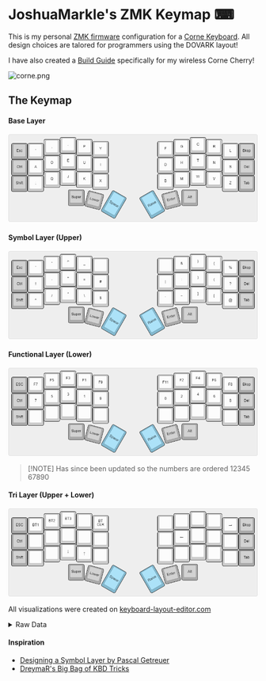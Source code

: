 # JoshuaMarkle's ZMK Keymap ⌨

This is my personal [ZMK firmware](https://github.com/zmkfirmware/zmk/) configuration for a [Corne Keyboard](https://github.com/foostan/crkbd). All design choices are talored for programmers using the DOVARK layout!

I have also created a [Build Guide](doc/Build-Guide.md) specifically for my wireless Corne Cherry!

![corne.png](doc/images/corne.png)

## The Keymap

#### Base Layer

![Corne Default](doc/images/corne-base.png)

#### Symbol Layer (Upper)

![Corne Lower](doc/images/corne-symbol.png)

#### Functional Layer (Lower)

![Corne Upper](doc/images/corne-function.png)

>[!NOTE] Has since been updated so the numbers are ordered 12345 67890

#### Tri Layer (Upper + Lower)

![Corne Tri](doc/images/corne-tri.png)

All visualizations were created on [keyboard-layout-editor.com](http://www.keyboard-layout-editor.com/)

<details>
<summary>Raw Data</summary>
<br>Normal Layer
<br><br>
<pre>
[{x:3,a:7},".",{x:7},"C"],
[{y:-0.875,x:2},",",{x:1},"P",{x:5},"G",{x:1},"R"],
[{y:-0.875,x:5},"Y",{x:3},"F"],
[{y:-0.875,c:"#aaaaaa"},"Esc",{c:"#cccccc"},"'",{x:11},"L",{c:"#aaaaaa"},"Bksp",{c:"#cccccc"}],
[{y:-0.375,x:3},"E",{x:7},"T"],
[{y:-0.875,x:2},"O",{x:1},"U",{x:5},"H",{x:1},"N"],
[{y:-0.875,x:5},"I",{x:3},"D"],
[{y:-0.875,c:"#aaaaaa"},"Ctrl",{c:"#cccccc"},"A",{x:11},"S",{c:"#aaaaaa"},"Del",{c:"#cccccc"}],
[{y:-0.375,x:3},"J",{x:7},"W"],
[{y:-0.875,x:2,a:7},"Q",{x:1},"K",{x:5},"M",{x:1},"V"],
[{y:-0.875,x:5,a:7},"X",{x:3},"B"],
[{y:-0.875,c:"#aaaaaa"},"Shift",{c:"#cccccc"},";",{x:11},"Z",{c:"#aaaaaa"},"Tab"],
<br>[{rx:3.5,ry:4.25,y:-1},"Super"],
[{rx:10.5,y:-1},"Alt"],
[{r:15,rx:4.5,y:-1},"Lower"],
[{r:30,rx:5.75,ry:4.125,y:-1,h:1.5,c:"#83B8CE"},"Space"],
[{r:-30,rx:8.375,ry:4.625,y:-1,h:1.5},"Raise"],
[{r:-15,rx:9.5,ry:4.5,y:-1,c:"#aaaaaa"},"Enter"]
</pre>
<br>Symbol Layer
<br><br>
<pre>
[{x:3,a:7},">",{x:7},"}"],
[{y:-0.875,x:2},"\"",{x:1},"_",{x:5},"&",{x:1},"{"],
[{y:-0.875,x:5},"",{x:3},""],
[{y:-0.875,c:"#aaaaaa"},"Esc",{c:"#cccccc"},"'",{x:11},"%",{c:"#aaaaaa"},"Bksp",{c:"#cccccc"}],
[{y:-0.375,x:3},"+",{x:7},")"],
[{y:-0.875,x:2},"-",{x:1},"=",{x:5},":",{x:1},"("],
[{y:-0.875,x:5},"#",{x:3},"|"],
[{y:-0.875,c:"#aaaaaa"},"Ctrl",{c:"#cccccc"},"!",{x:11},"?",{c:"#aaaaaa"},"Del",{c:"#cccccc"}],
[{y:-0.375,x:3},"*",{x:7},"]"],
[{y:-0.875,x:2,a:7},"/",{x:1},"\\",{x:5},"~",{x:1},"["],
[{y:-0.875,x:5,a:7},"$",{x:3},"`"],
[{y:-0.875,c:"#aaaaaa"},"Shift",{c:"#cccccc"},"^",{x:11},"@",{c:"#aaaaaa"},"Tab"],
<br>[{rx:3.5,ry:4.25,y:-1},"Super"],
[{rx:10.5,y:-1},"Alt"],
[{r:15,rx:4.5,y:-1},"Lower"],
[{r:30,rx:5.75,ry:4.125,y:-1,h:1.5,c:"#83B8CE"},"Space"],
[{r:-30,rx:8.375,ry:4.625,y:-1,h:1.5},"Raise"],
[{r:-15,rx:9.5,ry:4.5,y:-1,c:"#aaaaaa"},"Enter"]
</pre>
<br>Functional Layer
<br><br>
<pre>
[{x:3,a:7},"F3",{x:7},"F4"],
[{y:-0.875,x:2},"F5",{x:1},"F1",{x:5},"F2",{x:1},"F6"],
[{y:-0.875,x:5},"F9",{x:3},"F11"],
[{y:-0.875,c:"#aaaaaa"},"ESC",{c:"#cccccc"},"F7",{x:11},"F8",{c:"#aaaaaa"},"Bksp",{c:"#cccccc"}],
[{y:-0.375,x:3},"3",{x:7},"4"],
[{y:-0.875,x:2},"5",{x:1},"1",{x:5},"2",{x:1},"6"],
[{y:-0.875,x:5},"9",{x:3},"0"],
[{y:-0.875,c:"#aaaaaa"},"Ctrl",{c:"#cccccc"},"7",{x:11},"8",{c:"#aaaaaa"},"Del",{c:"#cccccc"}],
[{y:-0.375,x:3},"",{x:7},""],
[{y:-0.875,x:2,a:7},"",{x:1},"",{x:5},"",{x:1},""],
[{y:-0.875,x:5,a:7},"",{x:3},""],
[{y:-0.875,c:"#aaaaaa"},"Shift",{c:"#cccccc"},"",{x:11},"",{c:"#aaaaaa"},"Tab"],
<br>[{rx:3.5,ry:4.25,y:-1},"Super"],
[{rx:10.5,y:-1},"Alt"],
[{r:15,rx:4.5,y:-1},"Lower"],
[{r:30,rx:5.75,ry:4.125,y:-1,h:1.5,c:"#83B8CE"},"Space"],
[{r:-30,rx:8.375,ry:4.625,y:-1,h:1.5},"Raise"],
[{r:-15,rx:9.5,ry:4.5,y:-1,c:"#aaaaaa"},"Enter"]
</pre>
<br>Tri Layer
<br><br>
<pre>
[{x:3,a:7},"BT2",{x:7},""],
[{y:-0.875,x:2},"BT1",{x:1},"",{x:5},"",{x:1},""],
[{y:-0.875,x:5},"BT CLR",{x:3},""],
[{y:-0.875,c:"#aaaaaa"},"ESC",{c:"#cccccc"},"BT0",{x:11},"→",{c:"#aaaaaa"},"Bksp",{c:"#cccccc"}],
[{y:-0.375,x:3},"",{x:7},""],
[{y:-0.875,x:2},"",{x:1},"",{x:5},"←",{x:1},""],
[{y:-0.875,x:5},"",{x:3},""],
[{y:-0.875,c:"#aaaaaa"},"Ctrl",{c:"#cccccc"},"",{x:11},"",{c:"#aaaaaa"},"Del",{c:"#cccccc"}],
[{y:-0.375,x:3},"↓",{x:7},""],
[{y:-0.875,x:2,a:7},"",{x:1},"↑",{x:5},"",{x:1},""],
[{y:-0.875,x:5,a:7},"",{x:3},""],
[{y:-0.875,c:"#aaaaaa"},"Shift",{c:"#cccccc"},"",{x:11},"",{c:"#aaaaaa"},"Tab"],
<br>[{rx:3.5,ry:4.25,y:-1},"Super"],
[{rx:10.5,y:-1},"Alt"],
[{r:15,rx:4.5,y:-1},"Lower"],
[{r:30,rx:5.75,ry:4.125,y:-1,h:1.5,c:"#83B8CE"},"Space"],
[{r:-30,rx:8.375,ry:4.625,y:-1,h:1.5},"Raise"],
[{r:-15,rx:9.5,ry:4.5,y:-1,c:"#aaaaaa"},"Enter"]
</pre>
</details>

#### Inspiration

- [Designing a Symbol Layer by Pascal Getreuer](https://getreuer.info/posts/keyboards/symbol-layer/index.html)
- [DreymaR's Big Bag of KBD Tricks](https://dreymar.colemak.org/layers-main.html)
